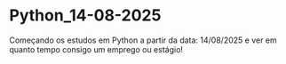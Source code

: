 # Python_14-08-2025
Começando os estudos em Python a partir da data: 14/08/2025 e ver em quanto tempo consigo um emprego ou estágio!

